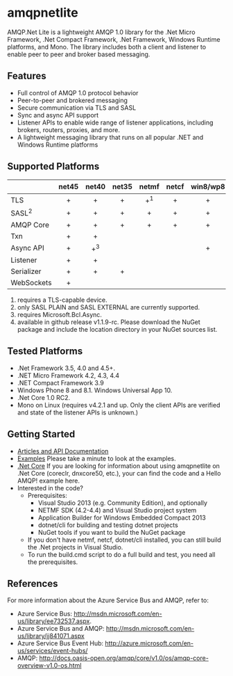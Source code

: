 # amqpnetlite
AMQP.Net Lite is a lightweight AMQP 1.0 library for the .Net Micro Framework, .Net Compact Framework, .Net Framework, Windows Runtime platforms, and Mono. The library includes both a client and listener to enable peer to peer and broker based messaging.

## Features
* Full control of AMQP 1.0 protocol behavior 
* Peer-to-peer and brokered messaging 
* Secure communication via TLS and SASL 
* Sync and async API support 
* Listener APIs to enable wide range of listener applications, including brokers, routers, proxies, and more. 
* A lightweight messaging library that runs on all popular .NET and Windows Runtime platforms

## Supported Platforms
|            | net45 | net40 | net35 | netmf | netcf | win8/wp8 | netcore451/uwp | netstandard1.3<sup>4</sup> |
|------------|:-----:|:-----:|:-----:|:-----:|:-----:|:--------:|:----------:|:----------:|
| TLS        |  +    |   +   |   +   |   +<sup>1</sup>  |   +   |    +     |     +      |     +      |
| SASL<sup>2</sup>      |  +    |   +   |   +   |   +   |   +   |    +     |     +      |     +      |
| AMQP Core  |  +    |   +   |   +   |   +   |   +   |    +     |     +      |     +      |
| Txn        |  +    |   +   |       |       |       |          |            |            |
| Async API  |  +    |   +<sup>3</sup>   |       |       |       |    +     |     +      |     +      |
| Listener   |  +    |   +   |       |       |       |          |            |     +      |
| Serializer |  +    |   +   |   +   |       |       |          |            |     +      |
| WebSockets |  +    |       |       |       |       |          |            |            |

1. requires a TLS-capable device.
2. only SASL PLAIN and SASL EXTERNAL are currently supported.
3. requires Microsoft.Bcl.Async.
4. available in github release v1.1.9-rc. Please download the NuGet package and include the location directory in your NuGet sources list.

## Tested Platforms
* .Net Framework 3.5, 4.0 and 4.5+.
* .NET Micro Framework 4.2, 4.3, 4.4 
* .NET Compact Framework 3.9
* Windows Phone 8 and 8.1. Windows Universal App 10.
* .Net Core 1.0 RC2.
* Mono on Linux (requires v4.2.1 and up. Only the client APIs are verified and state of the listener APIs is unknown.)

## Getting Started
* [Articles and API Documentation](http://azure.github.io/amqpnetlite/)
* [Examples](https://github.com/Azure/amqpnetlite/tree/master/Examples) Please take a minute to look at the examples.
* [.Net Core](https://github.com/Azure/amqpnetlite/tree/master/dotnet) If you are looking for information about using amqpnetlite on .Net Core (coreclr, dnxcore50, etc.), your can find the code and a Hello AMQP! example here.
* Interested in the code?  
  * Prerequisites:  
    * Visual Studio 2013 (e.g. Community Edition), and optionally  
    * NETMF SDK (4.2-4.4) and Visual Studio project system  
    * Application Builder for Windows Embedded Compact 2013  
    * dotnet/cli for building and testing dotnet projects  
    * NuGet tools if you want to build the NuGet package  
  * If you don't have netmf, netcf, dotnet/cli installed, you can still build the .Net projects in Visual Studio.  
  * To run the build.cmd script to do a full build and test, you need all the prerequisites.  

## References
For more information about the Azure Service Bus and AMQP, refer to:
* Azure Service Bus:  http://msdn.microsoft.com/en-us/library/ee732537.aspx. 
* Azure Service Bus and AMQP:  http://msdn.microsoft.com/en-us/library/jj841071.aspx 
* Azure Service Bus Event Hub:  http://azure.microsoft.com/en-us/services/event-hubs/ 
* AMQP:  http://docs.oasis-open.org/amqp/core/v1.0/os/amqp-core-overview-v1.0-os.html

